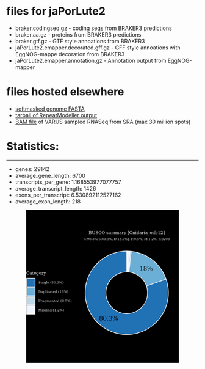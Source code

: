 # files for jaPorLute2

* braker.codingseq.gz - coding seqs from BRAKER3 predictions
* braker.aa.gz - proteins from BRAKER3 predictions
* braker.gtf.gz - GTF style annoations from BRAKER3
* jaPorLute2.emapper.decorated.gff.gz - GFF style annoations with EggNOG-mappe decoration from BRAKER3
* jaPorLute2.emapper.annotation.gz - Annotation output from EggNOG-mapper

# files hosted elsewhere
* [softmasked genome FASTA](https://asg_hubs.cog.sanger.ac.uk/jaPorLute2/jaPorLute2.fa.masked)
* [tarball of RepeatModeller output](https://asg_hubs.cog.sanger.ac.uk/jaPorLute2/jaPorLute2.tar.xz)
* [BAM file](https://asg_hubs.cog.sanger.ac.uk/jaPorLute2/VARUS_modified.bam) of VARUS sampled RNASeq from SRA (max 30 million spots)

# Statistics:

---
 * genes: 29142
 * average_gene_length: 6700
 * transcripts_per_gene: 1.168553977077757
 * average_transcript_length: 1426
 * exons_per_transcript: 6.530892112527162
 * average_exon_length: 218


<div style="text-align: center;">
  <img src="jaPorLute2_busco.jpeg" alt="Plot of BUSCO results" width="400"/>
</div>

